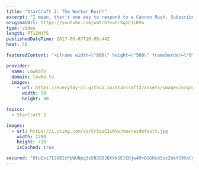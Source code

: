 ```yaml
---
title: "StarCraft 2: The Worker Rush!"
excerpt: "I mean, that's one way to respond to a Cannon Rush. Subscribe for more videos: http://lowko.tv/youtube More Starcraft 2 casts: https://goo.gl/NG8qAV  Protoss decides to Cannon Rush in the main base of the Zerg. While the main Hatchery isn't under any threat, ClockMaker loses the Spawning Pool. The Zerg"
originalUrl: https://youtube.com/watch?v=CrSqzC1iKVw
type: video
length: PT12M47S
publishedDateTime: 2017-06-07T10:08:44Z
heat: 50

featuredContent: "<iframe width=\"800\" height=\"500\" frameborder=\"0\" src=\"https://www.youtube.com/embed/CrSqzC1iKVw\" allow=\"accelerometer; autoplay; encrypted-media; gyroscope; picture-in-picture\" allowfullscreen></iframe>"

provider:
  name: LowkoTV
  domain: lowko.tv
  images:
    - url: https://everyday-cc.github.io/starcraft2/assets/images/organizations/lowko.tv-50x50.jpg
      width: 50
      height: 50

topics:
  - StarCraft 2

images:
  - url: https://i.ytimg.com/vi/CrSqzC1iKVw/maxresdefault.jpg
    width: 1280
    height: 720
    isCached: true

secured: "Utu2vi7I36BIcPpWUNpq3s5N3ZDJQtkkSElE8jw49+8GGUcd5icZokYS9XnCgDh+fm/vZpyAhlmdhFhVp5S7zUeVRG/3SOCz+yk9PZUIqkerOqnbNyWGmGFu0YV+x2fTUVSM4Zp64EW/G+5cKzrpC7MrEiHfKoa2u7AOcyEQn94/lU63ezDkgRjhVXMaw8WwRoZfZ/oWG9jmrTkVjBZfG5xid6wMdr322ead91x29Vsn6TPy3Y7C9YxAk5ycsAJwr/gtjKyk6+4Pgvqdhy5LQe1vCgFzWdYhoivBb4+PdR2ZO6gSuWvtM9YyfHEsroURDpZ8hZjIQk0y1ohaZ6EmYhfCFpd76JxnHyPZvG4IyABoPVLqSAkdKUcNHP1k3qoTnKUkrx42HCxGYYrZhb8QKdAsNVmd1SktREdRkk4INq0=;vGF8wgpIXkbTWN3KKfYdKQ=="
---
```


